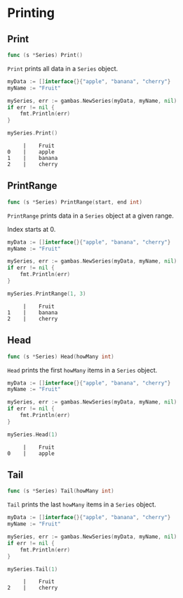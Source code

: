 # Printing

## Print

```go
func (s *Series) Print()
```

`Print` prints all data in a `Series` object.

```go
myData := []interface{}{"apple", "banana", "cherry"}
myName := "Fruit"

mySeries, err := gambas.NewSeries(myData, myName, nil)
if err != nil {
    fmt.Println(err)
}

mySeries.Print()
```
```
     |    Fruit     
0    |    apple     
1    |    banana    
2    |    cherry 
```

## PrintRange

```go
func (s *Series) PrintRange(start, end int)
```

`PrintRange` prints data in a `Series` object at a given range.

Index starts at 0.

```go
myData := []interface{}{"apple", "banana", "cherry"}
myName := "Fruit"

mySeries, err := gambas.NewSeries(myData, myName, nil)
if err != nil {
    fmt.Println(err)
}

mySeries.PrintRange(1, 3)
```
```
     |    Fruit     
1    |    banana    
2    |    cherry
```

## Head

```go
func (s *Series) Head(howMany int)
```

`Head` prints the first `howMany` items in a `Series` object.

```go
myData := []interface{}{"apple", "banana", "cherry"}
myName := "Fruit"

mySeries, err := gambas.NewSeries(myData, myName, nil)
if err != nil {
    fmt.Println(err)
}

mySeries.Head(1)
```
```
     |    Fruit     
0    |    apple  
```

## Tail

```go
func (s *Series) Tail(howMany int)
```

`Tail` prints the last `howMany` items in a `Series` object.

```go
myData := []interface{}{"apple", "banana", "cherry"}
myName := "Fruit"

mySeries, err := gambas.NewSeries(myData, myName, nil)
if err != nil {
    fmt.Println(err)
}

mySeries.Tail(1)
```
```
     |    Fruit     
2    |    cherry
```
